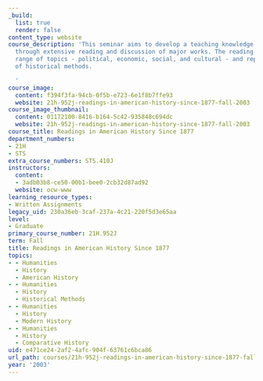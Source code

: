 ```yaml
---
_build:
  list: true
  render: false
content_type: website
course_description: 'This seminar aims to develop a teaching knowledge of the field
  through extensive reading and discussion of major works. The reading covers a broad
  range of topics - political, economic, social, and cultural - and represents a variety
  of historical methods.

  '
course_image:
  content: f394f3fa-94cb-0f5b-e723-6e1f8b7ffe93
  website: 21h-952j-readings-in-american-history-since-1877-fall-2003
course_image_thumbnail:
  content: 01172100-8416-b164-5c42-935848c694dc
  website: 21h-952j-readings-in-american-history-since-1877-fall-2003
course_title: Readings in American History Since 1877
department_numbers:
- 21H
- STS
extra_course_numbers: STS.410J
instructors:
  content:
  - 3adb03b8-ce50-00b1-bee0-2cb32d87ad92
  website: ocw-www
learning_resource_types:
- Written Assignments
legacy_uid: 230a36eb-3caf-237a-4c21-220f5d3e65aa
level:
- Graduate
primary_course_number: 21H.952J
term: Fall
title: Readings in American History Since 1877
topics:
- - Humanities
  - History
  - American History
- - Humanities
  - History
  - Historical Methods
- - Humanities
  - History
  - Modern History
- - Humanities
  - History
  - Comparative History
uid: e471ce24-2af2-4afc-904f-63761c6bca86
url_path: courses/21h-952j-readings-in-american-history-since-1877-fall-2003
year: '2003'
---
```

